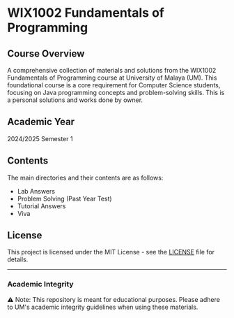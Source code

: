 # WIX1002 Fundamentals of Programming

## Course Overview
A comprehensive collection of materials and solutions from the WIX1002 Fundamentals of Programming course at University of Malaya (UM). This foundational course is a core requirement for Computer Science students, focusing on Java programming concepts and problem-solving skills. This is a personal solutions and works done by owner.

## Academic Year
2024/2025 Semester 1

## Contents
The main directories and their contents are as follows:

- Lab Answers
- Problem Solving (Past Year Test)
- Tutorial Answers
- Viva 

## License
This project is licensed under the MIT License - see the [LICENSE](LICENSE) file for details.

---

### Academic Integrity

⚠️ Note: This repository is meant for educational purposes. Please adhere to UM's academic integrity guidelines when using these materials.